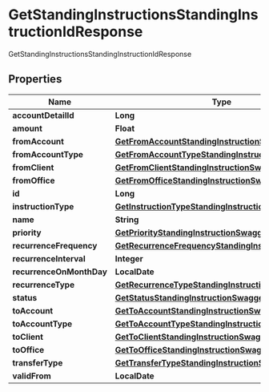 

# GetStandingInstructionsStandingInstructionIdResponse

GetStandingInstructionsStandingInstructionIdResponse

## Properties

| Name | Type | Description | Notes |
|------------ | ------------- | ------------- | -------------|
|**accountDetailId** | **Long** |  |  [optional] |
|**amount** | **Float** |  |  [optional] |
|**fromAccount** | [**GetFromAccountStandingInstructionSwagger**](GetFromAccountStandingInstructionSwagger.md) |  |  [optional] |
|**fromAccountType** | [**GetFromAccountTypeStandingInstructionSwagger**](GetFromAccountTypeStandingInstructionSwagger.md) |  |  [optional] |
|**fromClient** | [**GetFromClientStandingInstructionSwagger**](GetFromClientStandingInstructionSwagger.md) |  |  [optional] |
|**fromOffice** | [**GetFromOfficeStandingInstructionSwagger**](GetFromOfficeStandingInstructionSwagger.md) |  |  [optional] |
|**id** | **Long** |  |  [optional] |
|**instructionType** | [**GetInstructionTypeStandingInstructionSwagger**](GetInstructionTypeStandingInstructionSwagger.md) |  |  [optional] |
|**name** | **String** |  |  [optional] |
|**priority** | [**GetPriorityStandingInstructionSwagger**](GetPriorityStandingInstructionSwagger.md) |  |  [optional] |
|**recurrenceFrequency** | [**GetRecurrenceFrequencyStandingInstructionSwagger**](GetRecurrenceFrequencyStandingInstructionSwagger.md) |  |  [optional] |
|**recurrenceInterval** | **Integer** |  |  [optional] |
|**recurrenceOnMonthDay** | **LocalDate** |  |  [optional] |
|**recurrenceType** | [**GetRecurrenceTypeStandingInstructionSwagger**](GetRecurrenceTypeStandingInstructionSwagger.md) |  |  [optional] |
|**status** | [**GetStatusStandingInstructionSwagger**](GetStatusStandingInstructionSwagger.md) |  |  [optional] |
|**toAccount** | [**GetToAccountStandingInstructionSwagger**](GetToAccountStandingInstructionSwagger.md) |  |  [optional] |
|**toAccountType** | [**GetToAccountTypeStandingInstructionSwagger**](GetToAccountTypeStandingInstructionSwagger.md) |  |  [optional] |
|**toClient** | [**GetToClientStandingInstructionSwagger**](GetToClientStandingInstructionSwagger.md) |  |  [optional] |
|**toOffice** | [**GetToOfficeStandingInstructionSwagger**](GetToOfficeStandingInstructionSwagger.md) |  |  [optional] |
|**transferType** | [**GetTransferTypeStandingInstructionSwagger**](GetTransferTypeStandingInstructionSwagger.md) |  |  [optional] |
|**validFrom** | **LocalDate** |  |  [optional] |



